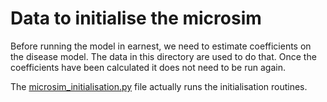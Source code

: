 # Data to initialise the microsim

Before running the model in earnest, we need to estimate coefficients on the disease model. The data in this directory are used to do that. Once the coefficients have been calculated it does not need to be run again.

The [microsim_initialisation.py](../microsim/microsim_initialisation.py ) file actually runs the initialisation routines.
